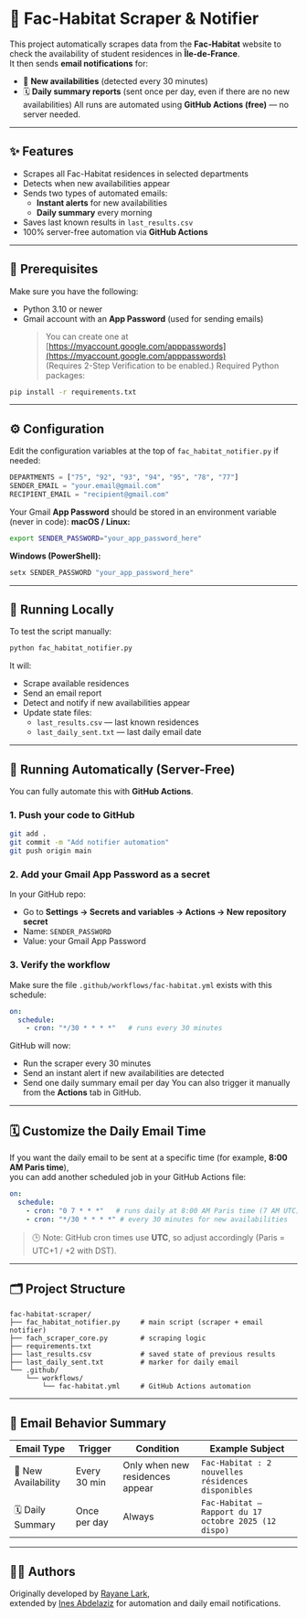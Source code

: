 # 🏢 Fac-Habitat Scraper & Notifier
This project automatically scrapes data from the **Fac-Habitat** website to check the availability of student residences in **Île-de-France**.  
It then sends **email notifications** for:
- 🚨 **New availabilities** (detected every 30 minutes)  
- 🗓️ **Daily summary reports** (sent once per day, even if there are no new availabilities)
All runs are automated using **GitHub Actions (free)** — no server needed.
---
## ✨ Features
- Scrapes all Fac-Habitat residences in selected departments  
- Detects when new availabilities appear  
- Sends two types of automated emails:
  - **Instant alerts** for new availabilities  
  - **Daily summary** every morning  
- Saves last known results in `last_results.csv`  
- 100% server-free automation via **GitHub Actions**
---
## 🧰 Prerequisites
Make sure you have the following:
- Python 3.10 or newer  
- Gmail account with an **App Password** (used for sending emails)  
  > You can create one at [https://myaccount.google.com/apppasswords](https://myaccount.google.com/apppasswords)  
  > (Requires 2-Step Verification to be enabled.)
Required Python packages:
```bash
pip install -r requirements.txt
```
---
## ⚙️ Configuration
Edit the configuration variables at the top of `fac_habitat_notifier.py` if needed:
```python
DEPARTMENTS = ["75", "92", "93", "94", "95", "78", "77"]
SENDER_EMAIL = "your.email@gmail.com"
RECIPIENT_EMAIL = "recipient@gmail.com"
```
Your Gmail **App Password** should be stored in an environment variable (never in code):
**macOS / Linux:**
```bash
export SENDER_PASSWORD="your_app_password_here"
```
**Windows (PowerShell):**
```powershell
setx SENDER_PASSWORD "your_app_password_here"
```
---
## 🚀 Running Locally
To test the script manually:
```bash
python fac_habitat_notifier.py
```
It will:
- Scrape available residences
- Send an email report
- Detect and notify if new availabilities appear
- Update state files:  
  - `last_results.csv` — last known residences  
  - `last_daily_sent.txt` — last daily email date  
---
## 🤖 Running Automatically (Server-Free)
You can fully automate this with **GitHub Actions**.
### 1. Push your code to GitHub
```bash
git add .
git commit -m "Add notifier automation"
git push origin main
```
### 2. Add your Gmail App Password as a secret
In your GitHub repo:
- Go to **Settings → Secrets and variables → Actions → New repository secret**
- Name: `SENDER_PASSWORD`
- Value: your Gmail App Password
### 3. Verify the workflow
Make sure the file `.github/workflows/fac-habitat.yml` exists with this schedule:
```yaml
on:
  schedule:
    - cron: "*/30 * * * *"   # runs every 30 minutes
```
GitHub will now:
- Run the scraper every 30 minutes  
- Send an instant alert if new availabilities are detected  
- Send one daily summary email per day
You can also trigger it manually from the **Actions** tab in GitHub.
---
## 🗓️ Customize the Daily Email Time
If you want the daily email to be sent at a specific time (for example, **8:00 AM Paris time**),  
you can add another scheduled job in your GitHub Actions file:
```yaml
on:
  schedule:
    - cron: "0 7 * * *"   # runs daily at 8:00 AM Paris time (7 AM UTC)
    - cron: "*/30 * * * *" # every 30 minutes for new availabilities
```
> 🕒 Note: GitHub cron times use **UTC**, so adjust accordingly (Paris = UTC+1 / +2 with DST).
---
## 🗂️ Project Structure
```
fac-habitat-scraper/
├── fac_habitat_notifier.py     # main script (scraper + email notifier)
├── fach_scraper_core.py        # scraping logic
├── requirements.txt
├── last_results.csv            # saved state of previous results
├── last_daily_sent.txt         # marker for daily email
└── .github/
    └── workflows/
        └── fac-habitat.yml     # GitHub Actions automation
```
---
## 📧 Email Behavior Summary
| Email Type | Trigger | Condition | Example Subject |
|-------------|----------|------------|------------------|
| 🚨 New Availability | Every 30 min | Only when new residences appear | `Fac-Habitat : 2 nouvelles résidences disponibles` |
| 🗓️ Daily Summary | Once per day | Always | `Fac-Habitat – Rapport du 17 octobre 2025 (12 dispo)` |
---
## 🧑‍💻 Authors
Originally developed by [Rayane Lark](https://github.com/RayaneLark),  
extended by [Ines Abdelaziz](https://github.com/Ines-Abdelaziz) for automation and daily email notifications.
